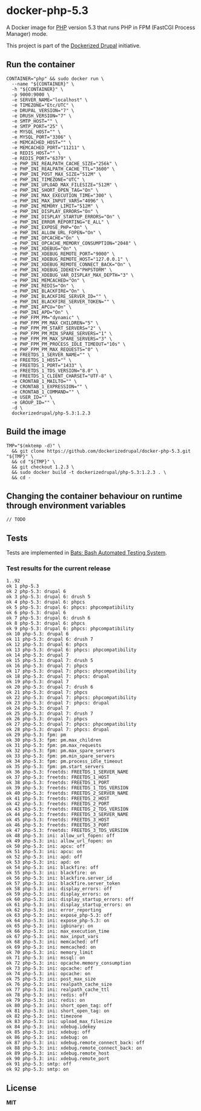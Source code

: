 # docker-php-5.3

A Docker image for [PHP](http://php.net/) version 5.3 that runs PHP in FPM (FastCGI Process Manager) mode.

This project is part of the [Dockerized Drupal](https://dockerizedrupal.com/) initiative.

## Run the container

    CONTAINER="php" && sudo docker run \
      --name "${CONTAINER}" \
      -h "${CONTAINER}" \
      -p 9000:9000 \
      -e SERVER_NAME="localhost" \
      -e TIMEZONE="Etc/UTC" \
      -e DRUPAL_VERSION="7" \
      -e DRUSH_VERSION="7" \
      -e SMTP_HOST="" \
      -e SMTP_PORT="25" \
      -e MYSQL_HOST="" \
      -e MYSQL_PORT="3306" \
      -e MEMCACHED_HOST="" \
      -e MEMCACHED_PORT="11211" \
      -e REDIS_HOST="" \
      -e REDIS_PORT="6379" \
      -e PHP_INI_REALPATH_CACHE_SIZE="256k" \
      -e PHP_INI_REALPATH_CACHE_TTL="3600" \
      -e PHP_INI_POST_MAX_SIZE="512M" \
      -e PHP_INI_TIMEZONE="UTC" \
      -e PHP_INI_UPLOAD_MAX_FILESIZE="512M" \
      -e PHP_INI_SHORT_OPEN_TAG="On" \
      -e PHP_INI_MAX_EXECUTION_TIME="300" \
      -e PHP_INI_MAX_INPUT_VARS="4096" \
      -e PHP_INI_MEMORY_LIMIT="512M" \
      -e PHP_INI_DISPLAY_ERRORS="On" \
      -e PHP_INI_DISPLAY_STARTUP_ERRORS="On" \
      -e PHP_INI_ERROR_REPORTING="E_ALL" \
      -e PHP_INI_EXPOSE_PHP="On" \
      -e PHP_INI_ALLOW_URL_FOPEN="On" \
      -e PHP_INI_OPCACHE="On" \
      -e PHP_INI_OPCACHE_MEMORY_CONSUMPTION="2048" \
      -e PHP_INI_XDEBUG="On" \
      -e PHP_INI_XDEBUG_REMOTE_PORT="9000" \
      -e PHP_INI_XDEBUG_REMOTE_HOST="127.0.0.1" \
      -e PHP_INI_XDEBUG_REMOTE_CONNECT_BACK="On" \
      -e PHP_INI_XDEBUG_IDEKEY="PHPSTORM" \
      -e PHP_INI_XDEBUG_VAR_DISPLAY_MAX_DEPTH="3" \
      -e PHP_INI_MEMCACHED="On" \
      -e PHP_INI_REDIS="On" \
      -e PHP_INI_BLACKFIRE="On" \
      -e PHP_INI_BLACKFIRE_SERVER_ID="" \
      -e PHP_INI_BLACKFIRE_SERVER_TOKEN="" \
      -e PHP_INI_APCU="On" \
      -e PHP_INI_APD="On" \
      -e PHP_FPM_PM="dynamic" \
      -e PHP_FPM_PM_MAX_CHILDREN="5" \
      -e PHP_FPM_PM_START_SERVERS="2" \
      -e PHP_FPM_PM_MIN_SPARE_SERVERS="1" \
      -e PHP_FPM_PM_MAX_SPARE_SERVERS="3" \
      -e PHP_FPM_PM_PROCESS_IDLE_TIMEOUT="10s" \
      -e PHP_FPM_PM_MAX_REQUESTS="0" \
      -e FREETDS_1_SERVER_NAME="" \
      -e FREETDS_1_HOST="" \
      -e FREETDS_1_PORT="1433" \
      -e FREETDS_1_TDS_VERSION="8.0" \
      -e FREETDS_1_CLIENT_CHARSET="UTF-8" \
      -e CRONTAB_1_MAILTO="" \
      -e CRONTAB_1_EXPRESSION="" \
      -e CRONTAB_1_COMMAND="" \
      -e USER_ID="" \
      -e GROUP_ID="" \
      -d \
      dockerizedrupal/php-5.3:1.2.3

## Build the image

    TMP="$(mktemp -d)" \
      && git clone https://github.com/dockerizedrupal/docker-php-5.3.git "${TMP}" \
      && cd "${TMP}" \
      && git checkout 1.2.3 \
      && sudo docker build -t dockerizedrupal/php-5.3:1.2.3 . \
      && cd -

## Changing the container behaviour on runtime through environment variables

    // TODO

## Tests

Tests are implemented in [Bats: Bash Automated Testing System](https://github.com/sstephenson/bats).

### Test results for the current release

    1..92
    ok 1 php-5.3
    ok 2 php-5.3: drupal 6
    ok 3 php-5.3: drupal 6: drush 5
    ok 4 php-5.3: drupal 6: phpcs
    ok 5 php-5.3: drupal 6: phpcs: phpcompatibility
    ok 6 php-5.3: drupal 6
    ok 7 php-5.3: drupal 6: drush 6
    ok 8 php-5.3: drupal 6: phpcs
    ok 9 php-5.3: drupal 6: phpcs: phpcompatibility
    ok 10 php-5.3: drupal 6
    ok 11 php-5.3: drupal 6: drush 7
    ok 12 php-5.3: drupal 6: phpcs
    ok 13 php-5.3: drupal 6: phpcs: phpcompatibility
    ok 14 php-5.3: drupal 7
    ok 15 php-5.3: drupal 7: drush 5
    ok 16 php-5.3: drupal 7: phpcs
    ok 17 php-5.3: drupal 7: phpcs: phpcompatibility
    ok 18 php-5.3: drupal 7: phpcs: drupal
    ok 19 php-5.3: drupal 7
    ok 20 php-5.3: drupal 7: drush 6
    ok 21 php-5.3: drupal 7: phpcs
    ok 22 php-5.3: drupal 7: phpcs: phpcompatibility
    ok 23 php-5.3: drupal 7: phpcs: drupal
    ok 24 php-5.3: drupal 7
    ok 25 php-5.3: drupal 7: drush 7
    ok 26 php-5.3: drupal 7: phpcs
    ok 27 php-5.3: drupal 7: phpcs: phpcompatibility
    ok 28 php-5.3: drupal 7: phpcs: drupal
    ok 29 php-5.3: fpm: pm
    ok 30 php-5.3: fpm: pm.max_children
    ok 31 php-5.3: fpm: pm.max_requests
    ok 32 php-5.3: fpm: pm.max_spare_servers
    ok 33 php-5.3: fpm: pm.min_spare_servers
    ok 34 php-5.3: fpm: pm.process_idle_timeout
    ok 35 php-5.3: fpm: pm.start_servers
    ok 36 php-5.3: freetds: FREETDS_1_SERVER_NAME
    ok 37 php-5.3: freetds: FREETDS_1_HOST
    ok 38 php-5.3: freetds: FREETDS_1_PORT
    ok 39 php-5.3: freetds: FREETDS_1_TDS_VERSION
    ok 40 php-5.3: freetds: FREETDS_2_SERVER_NAME
    ok 41 php-5.3: freetds: FREETDS_2_HOST
    ok 42 php-5.3: freetds: FREETDS_2_PORT
    ok 43 php-5.3: freetds: FREETDS_2_TDS_VERSION
    ok 44 php-5.3: freetds: FREETDS_3_SERVER_NAME
    ok 45 php-5.3: freetds: FREETDS_3_HOST
    ok 46 php-5.3: freetds: FREETDS_3_PORT
    ok 47 php-5.3: freetds: FREETDS_3_TDS_VERSION
    ok 48 php-5.3: ini: allow_url_fopen: off
    ok 49 php-5.3: ini: allow_url_fopen: on
    ok 50 php-5.3: ini: apcu: off
    ok 51 php-5.3: ini: apcu: on
    ok 52 php-5.3: ini: apd: off
    ok 53 php-5.3: ini: apd: on
    ok 54 php-5.3: ini: blackfire: off
    ok 55 php-5.3: ini: blackfire: on
    ok 56 php-5.3: ini: blackfire.server_id
    ok 57 php-5.3: ini: blackfire.server_token
    ok 58 php-5.3: ini: display_errors: off
    ok 59 php-5.3: ini: display_errors: on
    ok 60 php-5.3: ini: display_startup_errors: off
    ok 61 php-5.3: ini: display_startup_errors: on
    ok 62 php-5.3: ini: error_reporting
    ok 63 php-5.3: ini: expose_php-5.3: off
    ok 64 php-5.3: ini: expose_php-5.3: on
    ok 65 php-5.3: ini: igbinary: on
    ok 66 php-5.3: ini: max_execution_time
    ok 67 php-5.3: ini: max_input_vars
    ok 68 php-5.3: ini: memcached: off
    ok 69 php-5.3: ini: memcached: on
    ok 70 php-5.3: ini: memory_limit
    ok 71 php-5.3: ini: mssql: on
    ok 72 php-5.3: ini: opcache.memory_consumption
    ok 73 php-5.3: ini: opcache: off
    ok 74 php-5.3: ini: opcache: on
    ok 75 php-5.3: ini: post_max_size
    ok 76 php-5.3: ini: realpath_cache_size
    ok 77 php-5.3: ini: realpath_cache_ttl
    ok 78 php-5.3: ini: redis: off
    ok 79 php-5.3: ini: redis: on
    ok 80 php-5.3: ini: short_open_tag: off
    ok 81 php-5.3: ini: short_open_tag: on
    ok 82 php-5.3: ini: timezone
    ok 83 php-5.3: ini: upload_max_filesize
    ok 84 php-5.3: ini: xdebug.idekey
    ok 85 php-5.3: ini: xdebug: off
    ok 86 php-5.3: ini: xdebug: on
    ok 87 php-5.3: ini: xdebug.remote_connect_back: off
    ok 88 php-5.3: ini: xdebug.remote_connect_back: on
    ok 89 php-5.3: ini: xdebug.remote_host
    ok 90 php-5.3: ini: xdebug.remote_port
    ok 91 php-5.3: smtp: off
    ok 92 php-5.3: smtp: on

## License

**MIT**
